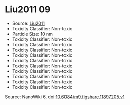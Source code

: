 <a name="material" />

# Liu2011 09
<script type="application/ld+json">
  {
    "@context": "https://schema.org/",
    "@type": "ChemicalSubstance",
    "@id": "https://egonw.github.io/nanowiki/nanowiki83.html#material",
    "http://purl.org/dc/terms/conformsTo":
      {
        "@type": "CreativeWork",
        "@id": "https://bioschemas.org/profiles/ChemicalSubstance/0.4-RELEASE/"
      },
    "identfier": "83",
    "name": "Liu2011 09",
    "url": "https://egonw.github.io/nanowiki/nanowiki83.html#material",
    "sameAs": "http://127.0.0.1/mediawiki/index.php/Special:URIResolver/Liu2011_09"
  }
</script>


* Source: [Liu2011](articleLiu2011.md)
* Toxicity Classifier: Non-toxic 
* Particle Size: 10 nm
* Toxicity Classifier: Non-toxic 
* Toxicity Classifier: Non-toxic 
* Toxicity Classifier: Non-toxic 
* Toxicity Classifier: Non-toxic 
* Toxicity Classifier: Non-toxic 
* Toxicity Classifier: Non-toxic 
* Toxicity Classifier: Non-toxic 
* Toxicity Classifier: Non-toxic 
* Toxicity Classifier: Non-toxic 
* Toxicity Classifier: Non-toxic 


Source: NanoWiki 6, doi:[10.6084/m9.figshare.11897205.v1](https://doi.org/10.6084/m9.figshare.11897205.v1)
